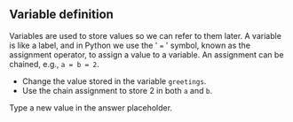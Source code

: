 ## Variable definition

Variables are used to store values so we can refer to them later. A variable 
is like a label, and in Python we use the ' `=` ' symbol, known as the 
assignment operator, to assign a value to a variable. An assignment can be 
chained, e.g., `a = b = 2`.   
  
 - Change the value stored in the variable `greetings`.
 - Use the chain assignment to store 2 in both `a` and `b`.

<div class="hint">Type a new value in the answer placeholder.</div>
